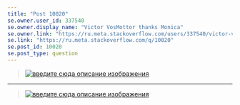 ```yaml
---
title: "Post 10020"
se.owner.user_id: 337540
se.owner.display_name: "Victor VosMottor thanks Monica"
se.owner.link: "https://ru.meta.stackoverflow.com/users/337540/victor-vosmottor-thanks-monica"
se.link: "https://ru.meta.stackoverflow.com/q/10020"
se.post_id: 10020
se.post_type: question
---
```

<blockquote>
  <p><a href="https://i.stack.imgur.com/EKXay.png" rel="nofollow noreferrer"><img src="https://i.stack.imgur.com/EKXay.png" alt="введите сюда описание изображения"></a></p>
</blockquote>

<hr>

<blockquote>
  <p><a href="https://i.stack.imgur.com/cdRcj.png" rel="nofollow noreferrer"><img src="https://i.stack.imgur.com/cdRcj.png" alt="введите сюда описание изображения"></a></p>
</blockquote>
